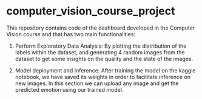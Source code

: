 # computer_vision_course_project

This repository contains code of the dashboard developed in the Computer Vision course and that has two main functionalities:

1. Perform Exploratory Data Analysis: By plotting the distribution of the labels within the dataset, and generating 4 random images from the dataset to get some insights on the quality and the state of the images.

2. Model deployment and Inference: After training the model on the kaggle notebook, we have saved its weights in order to facilitate inference on new images. In this section we can upload any image and get the predicted emotion using our trained model.

